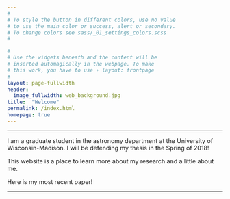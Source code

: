 ```yaml
---
#
# To style the button in different colors, use no value
# to use the main color or success, alert or secondary.
# To change colors see sass/_01_settings_colors.scss
#

#
# Use the widgets beneath and the content will be
# inserted automagically in the webpage. To make
# this work, you have to use › layout: frontpage
#
layout: page-fullwidth
header:
  image_fullwidth: web_background.jpg
title:  "Welcome"
permalink: /index.html
homepage: true
---
```

<hr>
I am a graduate student in the astronomy department at the University of Wisconsin-Madison. I will be defending my thesis in the Spring of 2018! 

This website is a place to learn more about my research and a little about me. 

Here is my most recent paper!

<hr>
